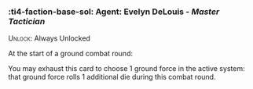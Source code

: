 ### :ti4-faction-base-sol: **Agent**: Evelyn DeLouis - _Master Tactician_

<span style="font-variant:small-caps;">Unlock</span>: Always Unlocked

At the start of a ground combat round:

You may exhaust this card to choose 1 ground force in the active system: that ground force rolls 1 additional die during this combat round.
